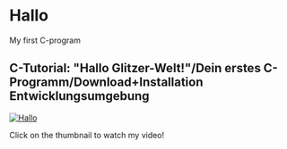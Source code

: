 # Hallo
My first C-program

## C-Tutorial: "Hallo Glitzer-Welt!"/Dein erstes C-Programm/Download+Installation Entwicklungsumgebung
[![Hallo](https://img.youtube.com/vi/xheYvFASdG4/0.jpg)](https://www.youtube.com/watch?v=xheYvFASdG4)

Click on the thumbnail to watch my video!
